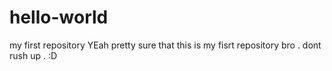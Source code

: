 hello-world
===========

my first repository
YEah pretty sure that this is my fisrt repository bro . dont rush up . :D
